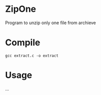 # ZipOne
Program to unzip only one file from archieve

# Compile
```
gcc extract.c -o extract
```

# Usage
  ...
